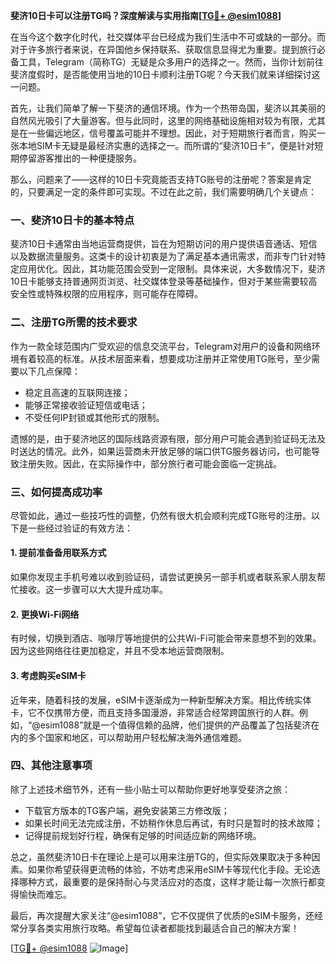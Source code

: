 **斐济10日卡可以注册TG吗？深度解读与实用指南[[TG💪+ @esim1088](https://t.me/s/esim1088)]**

在当今这个数字化时代，社交媒体平台已经成为我们生活中不可或缺的一部分。而对于许多旅行者来说，在异国他乡保持联系、获取信息显得尤为重要。提到旅行必备工具，Telegram（简称TG）无疑是众多用户的选择之一。然而，当你计划前往斐济度假时，是否能使用当地的10日卡顺利注册TG呢？今天我们就来详细探讨这一问题。

首先，让我们简单了解一下斐济的通信环境。作为一个热带岛国，斐济以其美丽的自然风光吸引了大量游客。但与此同时，这里的网络基础设施相对较为有限，尤其是在一些偏远地区，信号覆盖可能并不理想。因此，对于短期旅行者而言，购买一张本地SIM卡无疑是最经济实惠的选择之一。而所谓的“斐济10日卡”，便是针对短期停留游客推出的一种便捷服务。

那么，问题来了——这样的10日卡究竟能否支持TG账号的注册呢？答案是肯定的，只要满足一定的条件即可实现。不过在此之前，我们需要明确几个关键点：

### **一、斐济10日卡的基本特点**
斐济10日卡通常由当地运营商提供，旨在为短期访问的用户提供语音通话、短信以及数据流量服务。这类卡的设计初衷是为了满足基本通讯需求，而非专门针对特定应用优化。因此，其功能范围会受到一定限制。具体来说，大多数情况下，斐济10日卡能够支持普通网页浏览、社交媒体登录等基础操作，但对于某些需要较高安全性或特殊权限的应用程序，则可能存在障碍。

### **二、注册TG所需的技术要求**
作为一款全球范围内广受欢迎的信息交流平台，Telegram对用户的设备和网络环境有着较高的标准。从技术层面来看，想要成功注册并正常使用TG账号，至少需要以下几点保障：
- 稳定且高速的互联网连接；
- 能够正常接收验证短信或电话；
- 不受任何IP封锁或其他形式的限制。

遗憾的是，由于斐济地区的国际线路资源有限，部分用户可能会遇到验证码无法及时送达的情况。此外，如果运营商未开放足够的端口供TG服务器访问，也可能导致注册失败。因此，在实际操作中，部分旅行者可能会面临一定挑战。

### **三、如何提高成功率**
尽管如此，通过一些技巧性的调整，仍然有很大机会顺利完成TG账号的注册。以下是一些经过验证的有效方法：

#### **1. 提前准备备用联系方式**
如果你发现主手机号难以收到验证码，请尝试更换另一部手机或者联系家人朋友帮忙接收。这一步骤可以大大提升成功率。

#### **2. 更换Wi-Fi网络**
有时候，切换到酒店、咖啡厅等地提供的公共Wi-Fi可能会带来意想不到的效果。因为这些网络往往更加稳定，并且不受本地运营商限制。

#### **3. 考虑购买eSIM卡**
近年来，随着科技的发展，eSIM卡逐渐成为一种新型解决方案。相比传统实体卡，它不仅携带方便，而且支持多国漫游，非常适合经常跨国旅行的人群。例如，“@esim1088”就是一个值得信赖的品牌，他们提供的产品覆盖了包括斐济在内的多个国家和地区，可以帮助用户轻松解决海外通信难题。

### **四、其他注意事项**
除了上述技术细节外，还有一些小贴士可以帮助你更好地享受斐济之旅：
- 下载官方版本的TG客户端，避免安装第三方修改版；
- 如果长时间无法完成注册，不妨稍作休息后再试，有时只是暂时的技术故障；
- 记得提前规划好行程，确保有足够的时间适应新的网络环境。

总之，虽然斐济10日卡在理论上是可以用来注册TG的，但实际效果取决于多种因素。如果你希望获得更流畅的体验，不妨考虑采用eSIM卡等现代化手段。无论选择哪种方式，最重要的是保持耐心与灵活应对的态度，这样才能让每一次旅行都变得愉快而难忘。

最后，再次提醒大家关注“@esim1088”，它不仅提供了优质的eSIM卡服务，还经常分享各类实用旅行攻略。希望每位读者都能找到最适合自己的解决方案！

[[TG💪+ @esim1088](https://t.me/s/esim1088) ![Image](https://i.postimg.cc/4NQfJmqS/Snipaste-2025-05-13-00-14-12.png)]